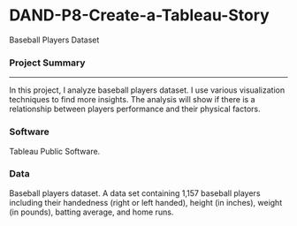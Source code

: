 # DAND-P8-Create-a-Tableau-Story
Baseball Players Dataset

### Project Summary
<hr>
In this project, I analyze baseball players dataset. I use various visualization techniques to find more insights. The analysis will show if there is a relationship between players performance and their physical factors. 

### Software
Tableau Public Software.

### Data
Baseball players dataset. A data set containing 1,157 baseball players including their handedness (right or left handed), height (in inches), weight (in pounds), batting average, and home runs.
